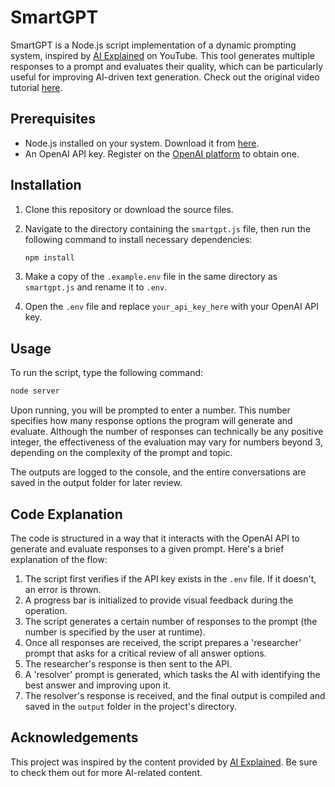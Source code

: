 # SmartGPT

SmartGPT is a Node.js script implementation of a dynamic prompting system, inspired by [AI Explained](https://www.youtube.com/@ai-explained-) on YouTube. This tool generates multiple responses to a prompt and evaluates their quality, which can be particularly useful for improving AI-driven text generation. Check out the original video tutorial [here](https://www.youtube.com/watch?v=wVzuvf9D9BU).

## Prerequisites

- Node.js installed on your system. Download it from [here](https://nodejs.org/en/download/).
- An OpenAI API key. Register on the [OpenAI platform](https://beta.openai.com/signup/) to obtain one.

## Installation

1. Clone this repository or download the source files.

2. Navigate to the directory containing the `smartgpt.js` file, then run the following command to install necessary dependencies:

   ```bash
   npm install
   ```

3. Make a copy of the `.example.env` file in the same directory as `smartgpt.js` and rename it to `.env`.

4. Open the `.env` file and replace `your_api_key_here` with your OpenAI API key.

## Usage

To run the script, type the following command:

```bash
node server
```

Upon running, you will be prompted to enter a number. This number specifies how many response options the program will generate and evaluate. Although the number of responses can technically be any positive integer, the effectiveness of the evaluation may vary for numbers beyond 3, depending on the complexity of the prompt and topic.

The outputs are logged to the console, and the entire conversations are saved in the output folder for later review.

## Code Explanation

The code is structured in a way that it interacts with the OpenAI API to generate and evaluate responses to a given prompt. Here's a brief explanation of the flow:

1. The script first verifies if the API key exists in the `.env` file. If it doesn't, an error is thrown.
2. A progress bar is initialized to provide visual feedback during the operation.
3. The script generates a certain number of responses to the prompt (the number is specified by the user at runtime).
4. Once all responses are received, the script prepares a 'researcher' prompt that asks for a critical review of all answer options.
5. The researcher's response is then sent to the API.
6. A 'resolver' prompt is generated, which tasks the AI with identifying the best answer and improving upon it.
7. The resolver's response is received, and the final output is compiled and saved in the `output` folder in the project's directory.

## Acknowledgements

This project was inspired by the content provided by [AI Explained](https://www.youtube.com/@ai-explained-). Be sure to check them out for more AI-related content.